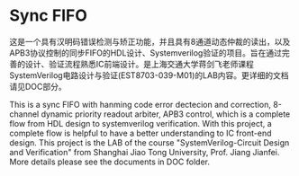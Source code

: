 # Sync FIFO
这是一个具有汉明码错误检测与矫正功能，并且具有8通道动态仲裁的读出，以及APB3协议控制的同步FIFO的HDL设计、Systemverilog验证的项目。旨在通过完善的设计、验证流程熟悉IC前端设计。是上海交通大学蒋剑飞老师课程SystemVerilog电路设计与验证(EST8703-039-M01)的LAB内容。更详细的文档请见DOC部分。

This is a sync FIFO with hanming code error dectecion and correction, 8-channel dynamic priority readout arbiter, APB3 control, which is a complete flow from HDL design to systemverilog verification. With this project, a complete flow is helpful to have a better understanding to IC front-end design. This project is the LAB of the course "SystemVerilog-Circuit Design and Verification" from Shanghai Jiao Tong University, Prof. Jiang Jianfei. More details please see the documents in DOC folder.

